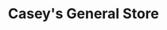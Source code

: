 ---
title: "Casey's General Store"
url: /muskogee/caseys-general-store-chandler-road/
shop: convenience
---